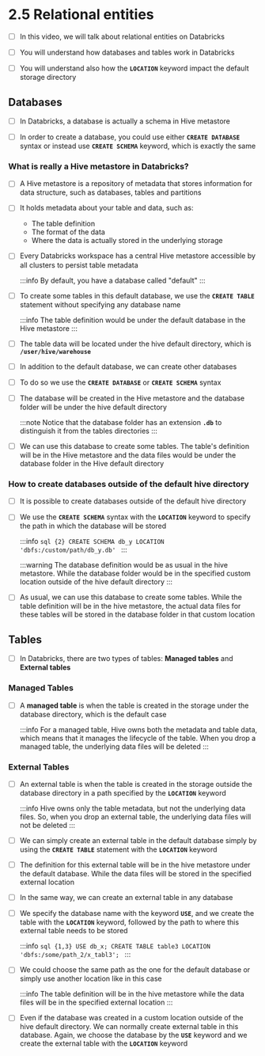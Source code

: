 # 2.5 Relational entities

- [ ] In this video, we will talk about relational entities on Databricks<br/>

- [ ] You will understand how databases and tables work in Databricks<br/>

- [ ] You will understand also how the **`LOCATION`** keyword impact the default storage directory

## Databases

- [ ] In Databricks, a database is actually a schema in Hive metastore<br/>

- [ ] In order to create a database, you could use either **`CREATE DATABASE`** syntax or instead use **`CREATE SCHEMA`** keyword, which is exactly the same

### What is really a Hive metastore in Databricks?

- [ ] A Hive metastore is a repository of metadata that stores information for data structure, such as databases, tables and partitions<br/>

- [ ] It holds metadata about your table and data, such as:<br/>
    - The table definition<br/>
    - The format of the data<br/> 
    - Where the data is actually stored in the underlying storage<br/>

- [ ] Every Databricks workspace has a central Hive metastore accessible by all clusters to persist table metadata

    :::info
        By default, you have a database called "default"
    :::

- [ ] To create some tables in this default database, we use the **`CREATE TABLE`** statement without specifying any database name

    :::info
        The table definition would be under the default database in the Hive metastore
    :::

- [ ] The table data will be located under the hive default directory, which is **`/user/hive/warehouse`**<br/>

- [ ] In addition to the default database, we can create other databases<br/>

- [ ] To do so we use the **`CREATE DATABASE`** or **`CREATE SCHEMA`** syntax<br/>

- [ ] The database will be created in the Hive metastore and the database folder will be under the hive default directory

    :::note
        Notice that the database folder has an extension **`.db`** to distinguish it from the tables directories
    :::

- [ ] We can use this database to create some tables. The table's definition will be in the Hive metastore and the data files would be under the database folder in the Hive default directory

### How to create databases outside of the default hive directory

- [ ] It is possible to create databases outside of the default hive directory<br/>

- [ ] We use the **`CREATE SCHEMA`** syntax with the **`LOCATION`** keyword to specify the path in which the database will be stored

    :::info
        ```sql {2}
        CREATE SCHEMA db_y
        LOCATION 'dbfs:/custom/path/db_y.db'
        ```
    :::

    :::warning
        The database definition would be as usual in the hive metastore. While the database folder would be in the specified custom location outside of the hive default directory
    :::

- [ ] As usual, we can use this database to create some tables. While the table definition will be in the hive metastore, the actual data files for these tables will be stored in the database folder in that custom location

## Tables

- [ ] In Databricks, there are two types of tables: **Managed tables** and **External tables**

### Managed Tables

- [ ] A **managed table** is when the table is created in the storage under the database directory, which is the default case

    :::info
        For a managed table, Hive owns both the metadata and table data, which means that it manages the lifecycle of the table. When you drop a managed table, the underlying data files will be deleted
    :::

### External Tables

- [ ] An external table is when the table is created in the storage outside the database directory in a path specified by the **`LOCATION`** keyword

    :::info
        Hive owns only the table metadata, but not the underlying data files. So, when you drop an external table, the underlying data files will not be deleted
    :::

- [ ] We can simply create an external table in the default database simply by using the **`CREATE TABLE`** statement with the **`LOCATION`** keyword<br/>

- [ ] The definition for this external table will be in the hive metastore under the default database. While the data files will be stored in the specified external location<br/>

- [ ] In the same way, we can create an external table in any database<br/>

- [ ] We specify the database name with the keyword **`USE`**, and we create the table with the **`LOCATION`** keyword, followed by the path to where this external table needs to be stored

    :::info
        ```sql {1,3}
        USE db_x;
        CREATE TABLE table3
        LOCATION 'dbfs:/some/path_2/x_tabl3';
        ```
    :::

- [ ] We could choose the same path as the one for the default database or simply use another location like in this case

    :::info
        The table definition will be in the hive metastore while the data files will be in the specified external location
    :::

- [ ] Even if the database was created in a custom location outside of the hive default directory. We can normally create external table in this database. Again, we choose the database by the **`USE`** keyword and we create the external table with the **`LOCATION`** keyword